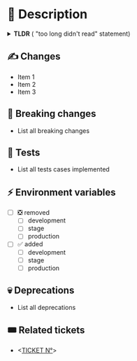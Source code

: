 # 📝 Description

<details>
<summary><strong>TLDR</strong> ( "too long didn't read" statement)</summary>
Description of PR that completes issue here...
</details>

## ✍️ Changes
- Item 1
- Item 2
- Item 3
## 🚨 Breaking changes
- List all breaking changes
## 🧪 Tests
- List all tests cases implemented
## ⚡ Environment variables
- [ ] ❎ removed
    - [ ] development
    - [ ] stage
    - [ ] production
- [ ] ✅ added
    - [ ] development
    - [ ] stage
    - [ ] production
## 💀 Deprecations
- List all deprecations
## 🎟️ Related tickets
- <[TICKET N°](<LINK_TO_JIRA_ISSUE>)>